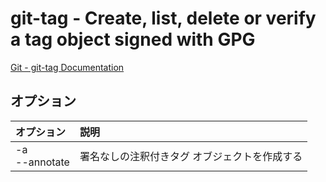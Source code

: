 # git-tag - Create, list, delete or verify a tag object signed with GPG

[Git - git-tag Documentation](https://git-scm.com/docs/git-tag)


## オプション

|オプション|説明|
|:--|:--|
|-a<br>--annotate|署名なしの注釈付きタグ オブジェクトを作成する|
